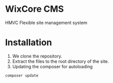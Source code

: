 # WixCore CMS
HMVC Flexible site management system

# Installation
1. We clone the repository.
2. Extract the files to the root directory of the site.
3. Updating the composer for autoloading
```
composer update
```
